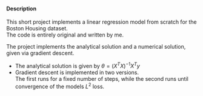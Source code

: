 #### Description
This short project implements a linear regression model from scratch for the Boston Housing dataset.  
The code is entirely original and written by me.

The project implements the analytical solution and a numerical solution, given via gradient descent.  

- The analytical solution is given by $\theta = (X^T  X)^{-1}  X^T y$
- Gradient descent is implemented in two versions.  
The first runs for a fixed number of steps, while the second runs until convergence of the models $L^2$ loss.
